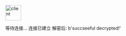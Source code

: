 
<img width="49" alt="client" src="https://github.com/wavteirv/sdu-project-group78/assets/102475494/aa19a8ed-c06f-434a-a8ba-acebedf247dc">

等待连接...
连接已建立
解密后: b'succseeful decrypted!'
